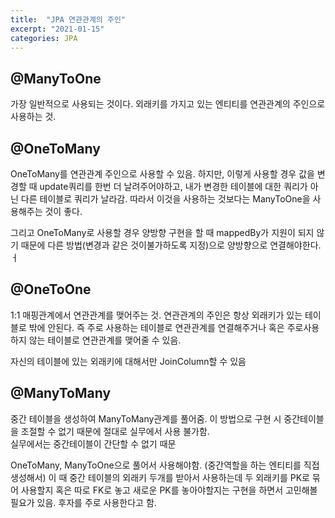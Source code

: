 ```yaml
---
title:  "JPA 연관관계의 주인"
excerpt: "2021-01-15"
categories: JPA
---
```

## @ManyToOne
가장 일반적으로 사용되는 것이다. 외래키를 가지고 있는 엔티티를 연관관계의 주인으로 사용하는 것.

## @OneToMany
OneToMany를 연관관계 주인으로 사용할 수 있음. 하지만, 이렇게 사용할 경우 값을 변경할 때 update쿼리를 한번 더 날려주어야하고, 내가 변경한 테이블에 대한 쿼리가 아닌 다른 테이블로 쿼리가 날라감. 따라서 이것을 사용하는 것보다는 ManyToOne을 사용해주는 것이 좋다.

그리고 OneToMany로 사용할 경우 양방향 구현을 할 때 mappedBy가 지원이 되지 않기 때문에 다른 방법(변경과 같은 것이불가하도록 지정)으로 양방향으로 연결해야한다.ㅓ

## @OneToOne
1:1 매핑관계에서 연관관계를 맺어주는 것. 연관관계의 주인은 항상 외래키가 있는 테이블로 밖에 안된다. 즉 주로 사용하는 테이블로 연관관계를 연결해주거나 혹은 주로사용하지 않는 테이블로 연관관계를 맺어줄 수 있음.  

자신의 테이블에 있는 외래키에 대해서만 JoinColumn할 수 있음

## @ManyToMany
중간 테이블을 생성하여 ManyToMany관계를 풀어줌. 이 방법으로 구현 시 중간테이블을 조절할 수 없기 때문에 절대로 실무에서 사용 불가함.  
실무에서는 중간테이블이 간단할 수 없기 때문

OneToMany, ManyToOne으로 풀어서 사용해야함. (중간역할을 하는 엔티티를 직접 생성해서)
이 때 중간 테이블의 외래키 두개를 받아서 사용하는데 두 외래키를 PK로 묶어 사용할지 혹은 따로 FK로 놓고 새로운 PK를 놓아야할지는 구현을 하면서 고민해볼 필요가 있음. 후자를 주로 사용한다고 함.
